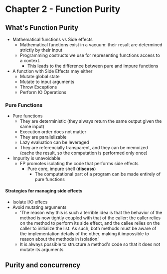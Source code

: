 # Chapter 2 - Function Purity
## What's Function Purity
* Mathematical functions vs Side effects
  * Mathematical functions exist in a vacuum: their result are determined strictly by their input
  * Programming costructs we use for representing functions access to a context.
    * This leads to the difference between pure and impure functions
* A function with Side Effects may either
  * Mutate global state
  * Mutate to input arguments
  * Throw Exceptions
  * Perform IO Operations
  
### Pure Functions
* Pure functions
  * They are deterministic (they always return the same output given the same input)
  * Execution order does not matter
  * They are parallelizable
  * Lazy evaluation can be leveraged
  * They are referencially transparent, and they can be memoized (cache the result, so the computation is performed only once)
* Impurity is unavoidable
  * FP promotes isolating the code that performs side effects
    * Pure core, impure shell (**discuss**)
      * The computational part of a program can be made entirely of pure functions
      
#### Strategies for managing side effects
* Isolate I/O effecs
* Avoid mutating arguments
  * 'The reason why this is such a terrible idea is that the behavior of the method is now tightly coupled with that of the caller: the caller relies on the method to perform its side effect, and the callee relies on the caller to initialize the list. As such, both methods must be aware of the implementation details of the other, making it impossible to reason about the methods in isolation.'
  * It is always possible to structure a method's code  so that it does not mutate its arguments
  
## Purity and concurrency

  
